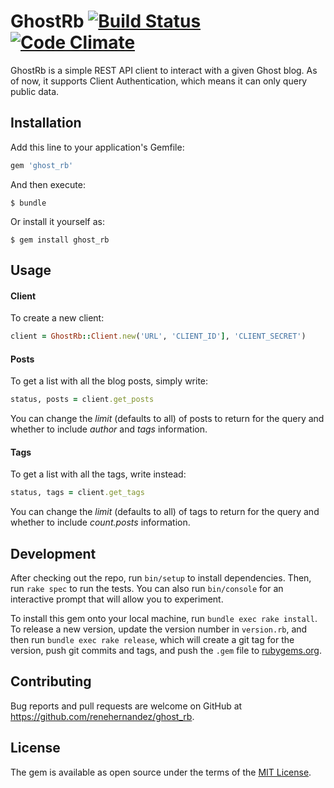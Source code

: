 # GhostRb [![Build Status](https://travis-ci.org/renehernandez/ghost_rb.svg)](https://travis-ci.org/renehernandez/ghost_rb) [![Code Climate](https://codeclimate.com/github/renehernandez/ghost_rb/badges/gpa.svg)](https://codeclimate.com/github/renehernandez/ghost_rb)

GhostRb is a simple REST API client to interact with a given Ghost blog. As of now, it supports Client Authentication, which means it can only query public data.

## Installation

Add this line to your application's Gemfile:

```ruby
gem 'ghost_rb'
```

And then execute:

    $ bundle

Or install it yourself as:

    $ gem install ghost_rb

## Usage

#### Client

To create a new client:

```ruby
client = GhostRb::Client.new('URL', 'CLIENT_ID'], 'CLIENT_SECRET')
```

#### Posts

To get a list with all the blog posts, simply write:

```ruby
status, posts = client.get_posts 
```

You can change the *limit* (defaults to all) of posts to return for the query and whether to include *author* and *tags* information.

#### Tags

To get a list with all the tags, write instead:

```ruby
status, tags = client.get_tags
```

You can change the *limit* (defaults to all) of tags to return for the query and whether to include *count.posts* information.


## Development

After checking out the repo, run `bin/setup` to install dependencies. Then, run `rake spec` to run the tests. You can also run `bin/console` for an interactive prompt that will allow you to experiment.

To install this gem onto your local machine, run `bundle exec rake install`. To release a new version, update the version number in `version.rb`, and then run `bundle exec rake release`, which will create a git tag for the version, push git commits and tags, and push the `.gem` file to [rubygems.org](https://rubygems.org).

## Contributing

Bug reports and pull requests are welcome on GitHub at https://github.com/renehernandez/ghost_rb.


## License

The gem is available as open source under the terms of the [MIT License](http://opensource.org/licenses/MIT).

